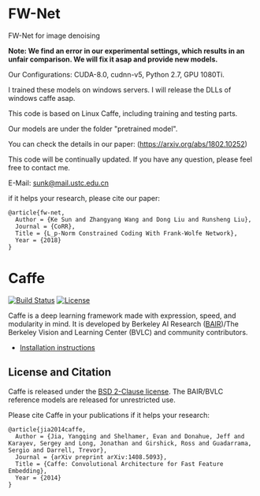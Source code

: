 # FW-Net
FW-Net for image denoising


**Note: We find an error in our experimental settings, which results in an unfair comparison. We will fix it asap and provide new models.**


Our Configurations: CUDA-8.0, cudnn-v5, Python 2.7, GPU 1080Ti.

I trained these models on windows servers. I will release the DLLs of windows caffe asap.

This code is based on Linux Caffe, including training and testing parts.

Our models are under the folder "pretrained model".

You can check the details in our paper: (https://arxiv.org/abs/1802.10252)

This code will be continually updated.
If you have any question, please feel free to contact me.

E-Mail: sunk@mail.ustc.edu.cn

if it helps your research, please cite our paper:

    @article{fw-net,
      Author = {Ke Sun and Zhangyang Wang and Dong Liu and Runsheng Liu},
      Journal = {CoRR},
      Title = {L_p-Norm Constrained Coding With Frank-Wolfe Network},
      Year = {2018}
    }

# Caffe

[![Build Status](https://travis-ci.org/BVLC/caffe.svg?branch=master)](https://travis-ci.org/BVLC/caffe)
[![License](https://img.shields.io/badge/license-BSD-blue.svg)](LICENSE)

Caffe is a deep learning framework made with expression, speed, and modularity in mind.
It is developed by Berkeley AI Research ([BAIR](http://bair.berkeley.edu))/The Berkeley Vision and Learning Center (BVLC) and community contributors.

- [Installation instructions](http://caffe.berkeleyvision.org/installation.html)

## License and Citation

Caffe is released under the [BSD 2-Clause license](https://github.com/BVLC/caffe/blob/master/LICENSE).
The BAIR/BVLC reference models are released for unrestricted use.

Please cite Caffe in your publications if it helps your research:

    @article{jia2014caffe,
      Author = {Jia, Yangqing and Shelhamer, Evan and Donahue, Jeff and Karayev, Sergey and Long, Jonathan and Girshick, Ross and Guadarrama, Sergio and Darrell, Trevor},
      Journal = {arXiv preprint arXiv:1408.5093},
      Title = {Caffe: Convolutional Architecture for Fast Feature Embedding},
      Year = {2014}
    }

